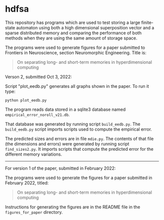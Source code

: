 # hdfsa

This repository has programs which are used to test storing a large
finite-state automaton using both a high dimensional superposition vector
and a sparse distributed memory and comparing the performance of both methods
when they are using the same amount of storage space.

The programs were used to generate figures for a paper submitted to
Frontiers in Neuroscience, section Neuromorphic Engineering.  Title is:


> On separating long- and short-term memories in hyperdimensional computing


Verson 2, submitted Oct 3, 2022:

Script "plot_eedb.py" generates all graphs shown in the paper.  To
run it type:

```
python plot_eedb.py
```

The program reads data stored in a sqlite3 database named
```empirical_error_noroll_v21.db```.

That database was generated by running script ```build_eedb.py```.
The ```build_eedb.py``` script imports scripts used to compute the
empirical error.

The predicted sizes and errors are in file ```mdie.py```.  The
contents of that file (the dimensions and errors) were
generated by running script ```find_sizes2.py```.  It
imports scripts that compute the predicted error for the
different memory variations.

---


For version 1 of the paper, submitted in February 2022:

The programs were used to generate the figures for a paper submitted in
February 2022, titled:

> On separating long- and short-term memories in hyperdimensional computing

Instructions for generating the figures 
are in the README file in the `figures_for_paper` directory.

